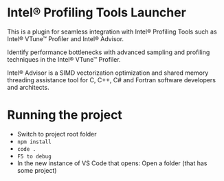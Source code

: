 ﻿# Intel® Profiling Tools Launcher

This is a plugin for seamless integration with Intel® Profiling Tools such as Intel® VTune™ Profiler and Intel® Advisor.

Identify performance bottlenecks with advanced sampling and profiling techniques in the Intel® VTune™ Profiler.

Intel® Advisor is a SIMD vectorization optimization and shared memory threading assistance tool for C, C++, C# and Fortran software developers and architects.

# Running the project

- Switch to project root folder
- `npm install`
- `code .`
- `F5 to debug`
- In the new instance of VS Code that opens: Open a folder (that has some project)  